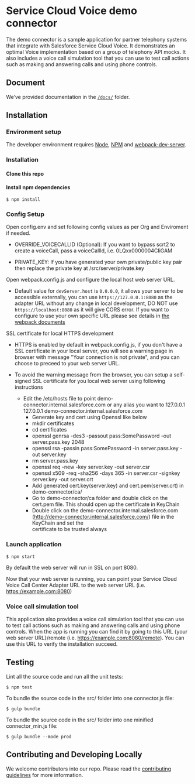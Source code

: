 # Service Cloud Voice demo connector
The demo connector is a sample application for partner telephony systems that integrate with Salesforce Service Cloud Voice. It demonstrates an optimal Voice implementation based on a group of telephony API mocks. It also includes a voice call simulation tool that you can use to test call actions such as making and answering calls and using phone controls.

## Document
We’ve provided documentation in the [`/docs/`](https://github.com/salesforce/demo-scv-connector/tree/master/docs) folder.

## Installation

### Environment setup
The developer environment requires [Node](https://nodejs.org/en/download/), [NPM](https://docs.npmjs.com/cli/install) and [webpack-dev-server](https://webpack.github.io/docs/webpack-dev-server.html). 


### Installation
#### Clone this repo
#### Install npm dependencies

```
$ npm install
```

### Config Setup 
Open config.env and set following config values as per Org and Enviroment if needed.

- OVERRIDE_VOICECALLID (Optional): If you want to bypass scrt2 to create a voiceCall, pass a voiceCallId, i.e. 0LQxx0000004CIiGAM
	
- PRIVATE_KEY: If you have generated your own private/public key pair then replace the private key at /src/server/private.key

Open webpack.config.js and configure the local host web server URL.

- Default value for `devServer.host` is `0.0.0.0`, it allows your server to be accessible externally, you can use `https://127.0.0.1:8080` as the adapter URL without any change in local development, DO NOT use `https://localhost:8080` as it will give CORS error. If you want to configure to use your own specific URL please see details in [the webpack documents](https://webpack.js.org/configuration/dev-server/#devserverhost)

SSL certificate for local HTTPS development

- HTTPS is enabled by default in webpack.config.js, if you don't have a SSL certificate in your local server, you will see a warning page in browser with message "Your connection is not private", and you can choose to preceed to your web server URL.

- To avoid the warning message from the browser, you can setup a self-signed SSL certificate for you local web server using following instructions 
	- Edit the /etc/hosts file to point demo-connector.internal.salesforce.com or any alias you want to 127.0.0.1	
 		127.0.0.1 demo-connector.internal.salesforce.com
        - Generate key and cert using Openssl like below 
		- mkdir certificates
		- cd certificates
		- openssl genrsa -des3 -passout pass:SomePassword -out server.pass.key 2048
		- openssl rsa -passin pass:SomePassword -in server.pass.key -out server.key
		- rm server.pass.key
		- openssl req -new -key server.key -out server.csr
		- openssl x509 -req -sha256 -days 365 -in server.csr -signkey server.key -out server.crt	
        - Add generated cert.key(server.key) and cert.pem(server.crt) in demo-connector/ca/	
        - Go to demo-connector/ca folder and double click on the cert.pem file. This should open up the certificate in KeyChain
        - Double click on the demo-connector.internal.salesforce.com (http://demo-connector.internal.salesforce.com/) file in the KeyChain and set the 	
        certificate to be trusted always
### Launch application 
 
```
$ npm start
```

By default the web server will run in SSL on port 8080. 

Now that your web server is running, you can point your Service Cloud Voice Call Center Adapter URL to the web server URL (i.e. https://example.com:8080)

### Voice call simulation tool
This application also provides a voice call simulation tool that you can use to test call actions such as making and answering calls and using phone controls. When the app is running you can find it by going to this URL {your web server URL}/remote (i.e. https://example.com:8080/remote). You can use this URL to verify the installation succeed.

## Testing
Lint all the source code and run all the unit tests:
```
$ npm test
```
To bundle the source code in the src/ folder into one connector.js file:
```
$ gulp bundle
```
To bundle the source code in the src/ folder into one minified connector_min.js file:
```
$ gulp bundle --mode prod
```

## Contributing and Developing Locally
We welcome contributors into our repo. Please read the [contributing guidelines](https://github.com/salesforce/demo-scv-connector/blob/master/CONTRIBUTING.md) for more information.
